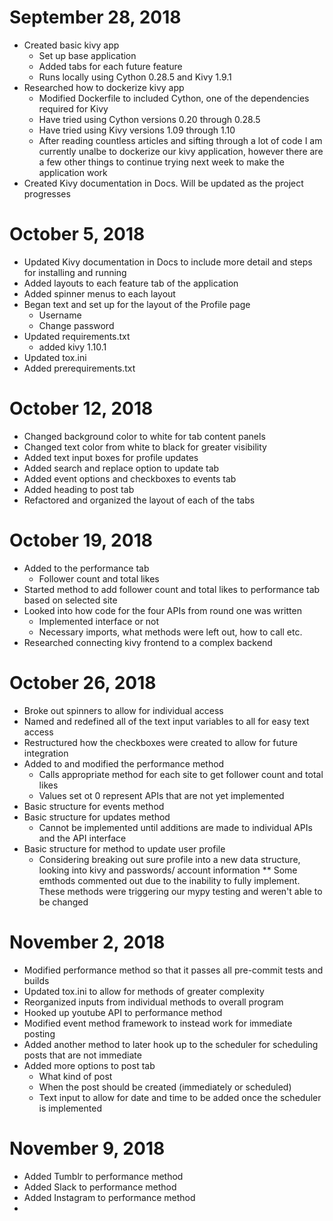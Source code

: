 # September 28, 2018
  - Created basic kivy app
    - Set up base application
    - Added tabs for each future feature
    - Runs locally using Cython 0.28.5 and Kivy 1.9.1
  - Researched how to dockerize kivy app
    - Modified Dockerfile to included Cython, one of the dependencies required for Kivy
    - Have tried using Cython versions 0.20 through 0.28.5
    - Have tried using Kivy versions 1.09 through 1.10
    - After reading countless articles and sifting through a lot of code I am currently unalbe to dockerize our kivy application, however there are a few other things to continue trying next week to make the application work
  - Created Kivy documentation in Docs. Will be updated as the project progresses

# October 5, 2018
  - Updated Kivy documentation in Docs to include more detail and steps for installing and running
  - Added layouts to each feature tab of the application
  - Added spinner menus to each layout
  - Began text and set up for the layout of the Profile page
    - Username
    - Change password
  - Updated requirements.txt
    - added kivy 1.10.1
  - Updated tox.ini
  - Added prerequirements.txt

# October 12, 2018
  - Changed background color to white for tab content panels
  - Changed text color from white to black for greater visibility
  - Added text input boxes for profile updates
  - Added search and replace option to update tab
  - Added event options and checkboxes to events tab
  - Added heading to post tab
  - Refactored and organized the layout of each of the tabs

# October 19, 2018
  - Added to the performance tab
    - Follower count and total likes
  - Started method to add follower count and total likes to performance tab based on selected site
  - Looked into how code for the four APIs from round one was written
    - Implemented interface or not
    - Necessary imports, what methods were left out, how to call etc.
  - Researched connecting kivy frontend to a complex backend

# October 26, 2018
  - Broke out spinners to allow for individual access
  - Named and redefined all of the text input variables to all for easy text access
  - Restructured how the checkboxes were created to allow for future integration
  - Added to and modified the performance method
    - Calls appropriate method for each site to get follower count and total likes
    - Values set ot 0 represent APIs that are not yet implemented
  - Basic structure for events method
  - Basic structure for updates method
    - Cannot be implemented until additions are made to individual APIs and the API interface
  - Basic structure for method to update user profile
    - Considering breaking out sure profile into a new data structure, looking into kivy and passwords/ account information
  ** Some emthods commented out due to the inability to fully implement. These methods were triggering our mypy testing and weren't able to be changed

# November 2, 2018
  - Modified performance method so that it passes all pre-commit tests and builds
  - Updated tox.ini to allow for methods of greater complexity
  - Reorganized inputs from individual methods to overall program
  - Hooked up youtube API to performance method
  - Modified event method framework to instead work for immediate posting
  - Added another method to later hook up to the scheduler for scheduling posts that are not immediate
  - Added more options to post tab
    - What kind of post
    - When the post should be created (immediately or scheduled)
    - Text input to allow for date and time to be added once the scheduler is implemented

# November 9, 2018
  - Added Tumblr to performance method
  - Added Slack to performance method
  - Added Instagram to performance method
  -
